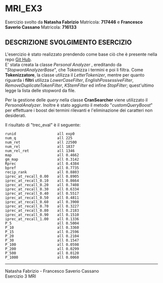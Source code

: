 # MRI_EX3

Esercizio svolto da __Natasha Fabrizio__ Matricola: __717446__ e __Francesco Saverio Cassano__ Matricola: __716133__

## DESCRIZIONE SVOLGIMENTO ESERCIZIO

L'esercizio è stato realizzato prendendo come base ciò che è presente nella repo [Git Hub](https://github.com/pippokill/MRI_2021_22). <br>
E' stata creata la classe _Personal Analyzer_ , ereditando da "_StopwordAnalyzerBase_", che Tokenizza i termini e poi li filtra. Come __Tokenizzatore__, la classe utilizza il _LetterTokenizer_, mentre per quanto riguarda i __filtri__ utilizza _LowerCaseFilter_, _EnglishPossessiveFilter_, _RemoveDuplicateTokenFilter_, _KStemFilter_ ed infine _StopFilter_; quest'ultimo legge la lista delle stopword da file. 
<p>

Per la gestione delle _query_ nella classe __CranSearcher__ viene utilizzato il _PersonalAnalyzer_. Inoltre è stato aggiunto il metodo "_customQueryBoost_" per effettuare i boost dei termini rilevanti e l'eliminazione  dei caratteri non desiderati.
<p>

Il risultato di "trec_eval" è il seguente:
```
runid                 	all	exp0
num_q                 	all	225
num_ret               	all	22500
num_rel               	all	1837
num_rel_ret           	all	1346
map                   	all	0.4662
gm_map                	all	0.3142
Rprec                 	all	0.4384
bpref                 	all	0.7735
recip_rank            	all	0.8803
iprec_at_recall_0.00  	all	0.8905
iprec_at_recall_0.10  	all	0.8664
iprec_at_recall_0.20  	all	0.7408
iprec_at_recall_0.30  	all	0.6334
iprec_at_recall_0.40  	all	0.5517
iprec_at_recall_0.50  	all	0.4811
iprec_at_recall_0.60  	all	0.3900
iprec_at_recall_0.70  	all	0.3227
iprec_at_recall_0.80  	all	0.2183
iprec_at_recall_0.90  	all	0.1510
iprec_at_recall_1.00  	all	0.1336
P_5                   	all	0.5004
P_10                  	all	0.3360
P_15                  	all	0.2596
P_20                  	all	0.2104
P_30                  	all	0.1547
P_100                 	all	0.0598
P_200                 	all	0.0299
P_500                 	all	0.0120
P_1000                	all	0.0060
```
---
Natasha Fabrizio - Francesco Saverio Cassano<br>
Esercizio 3 MRI 
